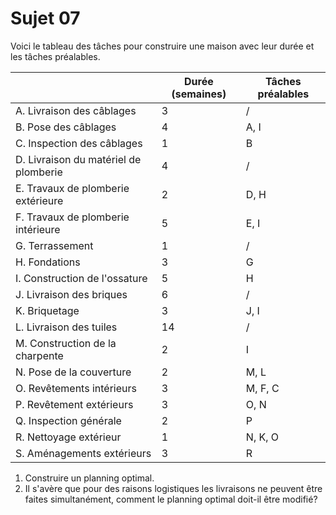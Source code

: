 # Sujet 07

Voici le tableau des tâches pour construire une maison avec leur durée et les tâches préalables.

|                                       | Durée (semaines) | Tâches préalables |
| ------------------------------------- | ---------------- | ----------------- |
| A. Livraison des câblages             | 3                | /                 |
| B. Pose des câblages                  | 4                | A, I              |
| C. Inspection des câblages            | 1                | B                 |
| D. Livraison du matériel de plomberie | 4                | /                 |
| E. Travaux de plomberie extérieure    | 2                | D, H              |
| F. Travaux de plomberie intérieure    | 5                | E, I              |
| G. Terrassement                       | 1                | /                 |
| H. Fondations                         | 3                | G                 |
| I. Construction de l'ossature         | 5                | H                 |
| J. Livraison des briques              | 6                | /                 |
| K. Briquetage                         | 3                | J, I              |
| L. Livraison des tuiles               | 14               | /                 |
| M. Construction de la charpente       | 2                | I                 |
| N. Pose de la couverture              | 2                | M, L              |
| O. Revêtements intérieurs             | 3                | M, F, C           |
| P. Revêtement extérieurs              | 3                | O, N              |
| Q. Inspection générale                | 2                | P                 |
| R. Nettoyage extérieur                | 1                | N, K, O           |
| S. Aménagements extérieurs            | 3                | R                 |

1. Construire un planning optimal.
2. Il s'avère que pour des raisons logistiques les livraisons ne peuvent être faites simultanément, comment le planning optimal doit-il être modifié?
